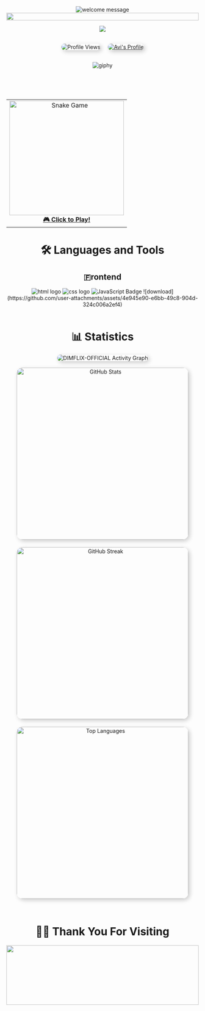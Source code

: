 
<div align="center">
  <!-- Welcome Section with rounded image -->
  <img src="https://readme-typing-svg.demolab.com?font=Doto&weight=700&size=45&pause=1000&center=true&vCenter=true&width=900&lines=+Hey%F0%9F%91%8B+there!!+welcome%E2%9C%A8%F0%9F%A4%A9" alt="welcome message" />
  <!-- Line -->
  <img src="https://i.imgur.com/dBaSKWF.gif" height="20" width="100%">
</div>
<div align="center">
  
![](https://github-profile-trophy.vercel.app/?username=avi-codesmith&theme=radical&no-frame=false&no-bg=true&margin-w=4)
  
</div>
<br>
<div align="center">
  <!-- Profile Counter with rounded corners and shadow -->
  <img src="https://komarev.com/ghpvc/?username=avi-codesmith&color=007ec6&style=for-the-badge&labelColor=007ec6" alt="Profile Views" style="border-radius: 15px; box-shadow: 4px 4px 12px rgba(0, 0, 0, 0.2);" />
    &nbsp; &nbsp;
  <!-- Profile Link with rounded corners and shadow -->
  <a href="https://github.com/avi-codesmith">
    <img src="https://img.shields.io/badge/Profile-Avi%20-555.svg?style=for-the-badge&labelColor=007ec6" alt="Avi's Profile" style="border-radius: 15px; box-shadow: 4px 4px 12px rgba(0, 0, 0, 0.2);">
  </a>
  
  <br>
  <br>
  
  <!-- Fun GIF with rounded corners -->
  
  ![giphy](https://github.com/user-attachments/assets/dc5d9af8-42b5-485a-930c-3cd9e5c26f45)

  
  <br>
  <br>
  <br>
<table>
  <tr>
    <td align="center">
      <a href="https://js-simple-snake-game.netlify.app/">
        <img src="https://github.com/user-attachments/assets/1a7aa6c7-c697-4ba6-8607-d95e3b92a9d8" alt="Snake Game" width="300"/>
      </a>
      <br>
      <a href="https://js-simple-snake-game.netlify.app/"><strong>🎮 Click to Play!</strong></a>
    </td>
  </tr>
</table>

</div>
<div align="center">
  <!-- Languages and Tools Section with shadows and rounded corners -->
  <h1>🛠️ Languages and Tools</h1>
  <h2>🇫rontend</h2>
  <img alt="html logo" src="https://img.shields.io/badge/HTML5-E34F26.svg?style=for-the-badge&logo=html5&theme=dark&logoColor=white&border-radius=10px; box-shadow: 3px 3px 10px rgba(0, 0, 0, 0.1);" />
  <img alt="css logo" src="https://img.shields.io/badge/CSS3-1572B6.svg?style=for-the-badge&logo=css3&theme=dark&logoColor=white&border-radius=10px; box-shadow: 3px 3px 10px rgba(0, 0, 0, 0.1);" />
  <img src="https://img.shields.io/badge/javascript-%23323330.svg?style=for-the-badge&logo=javascript&theme=dark&logoColor=white&border-radius=10px; box-shadow: 3px 3px 10px rgba(0, 0, 0, 0.1);" alt="JavaScript Badge" />
  ![download](https://github.com/user-attachments/assets/4e945e90-e6bb-49c8-904d-324c006a2ef4)
</div>

<br>

<div align="center">
  <!-- Statistics Section with rounded borders and shadow -->
  <h1>📊 Statistics</h1>
  <img alt="DIMFLIX-OFFICIAL Activity Graph" src="https://github-readme-activity-graph.vercel.app/graph/?username=avi-codesmith&bg_color=RRGGBBAA&title_color=00abf0&color=00abf0&line=00abf0&point=DEDEDE&hide_border=true&custom_title=Contribution⠀Graph" style="border-radius:15px; box-shadow: 4px 4px 12px rgba(0, 0, 0, 0.2);" />
</div>

<br>

<div align="center">
  <!-- Streak Section with rounded borders and shadow -->
  <img src="https://github-readme-stats.vercel.app/api?username=avi-codesmith&hide_border=false&include_all_commits=false&count_private=false&theme=dark" alt="GitHub Stats" style="width: 450px; margin-bottom: 20px; border-radius: 15px; box-shadow: 4px 4px 12px rgba(0, 0, 0, 0.2);" />
  <br />
  <img src="https://github-readme-streak-stats.herokuapp.com/?user=avi-codesmith&hide_border=false&theme=dark" alt="GitHub Streak" style="width: 450px; margin-bottom: 20px; border-radius: 15px; box-shadow: 4px 4px 12px rgba(0, 0, 0, 0.2);" />
  <br />
  <img src="https://github-readme-stats.vercel.app/api/top-langs/?username=avi-codesmith&hide_border=false&include_all_commits=false&count_private=false&layout=compact&theme=dark" alt="Top Languages" style="width: 450px; margin-bottom: 30px; border-radius: 15px; box-shadow: 4px 4px 12px rgba(0, 0, 0, 0.2);" />
</div>

<div align="center">
  <!-- Thank You Section -->
  <h1>🙌🏻 Thank You For Visiting</h1>
  <img src="https://raw.githubusercontent.com/trinib/trinib/82213791fa9ff58d3ca768ddd6de2489ec23ffca/images/footer.svg" width="100%" height="20%">
</div>
